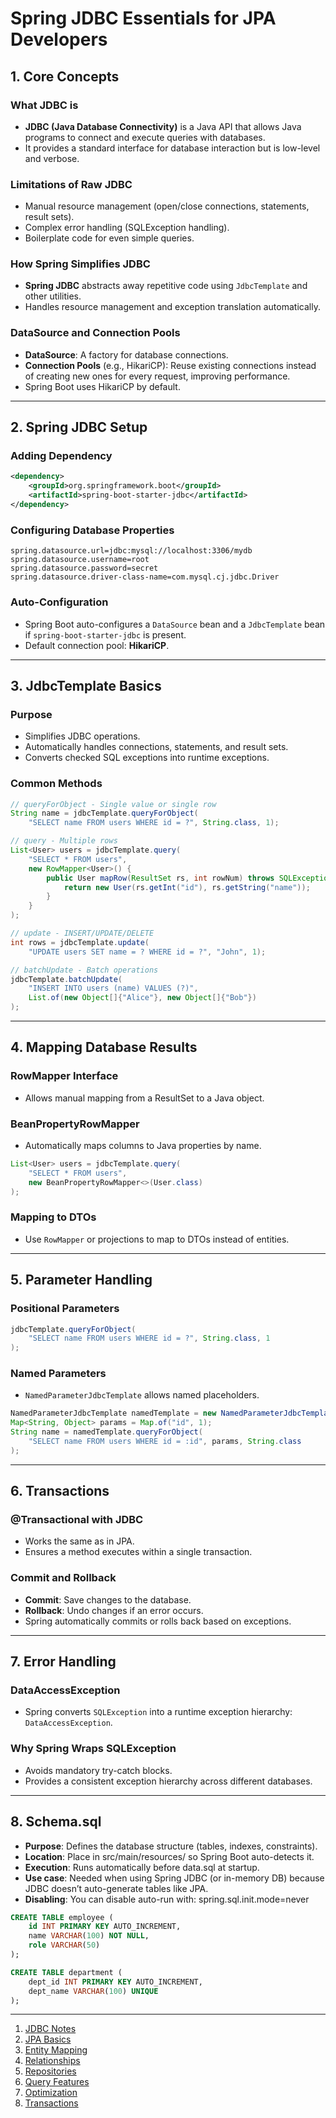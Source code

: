# Spring JDBC Essentials for JPA Developers

## 1. Core Concepts

### What JDBC is
- **JDBC (Java Database Connectivity)** is a Java API that allows Java programs to connect and execute queries with databases.
- It provides a standard interface for database interaction but is low-level and verbose.

### Limitations of Raw JDBC
- Manual resource management (open/close connections, statements, result sets).
- Complex error handling (SQLException handling).
- Boilerplate code for even simple queries.

### How Spring Simplifies JDBC
- **Spring JDBC** abstracts away repetitive code using `JdbcTemplate` and other utilities.
- Handles resource management and exception translation automatically.

### DataSource and Connection Pools
- **DataSource**: A factory for database connections.
- **Connection Pools** (e.g., HikariCP): Reuse existing connections instead of creating new ones for every request, improving performance.
- Spring Boot uses HikariCP by default.

---

## 2. Spring JDBC Setup

### Adding Dependency
```xml
<dependency>
    <groupId>org.springframework.boot</groupId>
    <artifactId>spring-boot-starter-jdbc</artifactId>
</dependency>
```

### Configuring Database Properties
```properties
spring.datasource.url=jdbc:mysql://localhost:3306/mydb
spring.datasource.username=root
spring.datasource.password=secret
spring.datasource.driver-class-name=com.mysql.cj.jdbc.Driver
```

### Auto-Configuration
- Spring Boot auto-configures a `DataSource` bean and a `JdbcTemplate` bean if `spring-boot-starter-jdbc` is present.
- Default connection pool: **HikariCP**.

---

## 3. JdbcTemplate Basics

### Purpose
- Simplifies JDBC operations.
- Automatically handles connections, statements, and result sets.
- Converts checked SQL exceptions into runtime exceptions.

### Common Methods
```java
// queryForObject - Single value or single row
String name = jdbcTemplate.queryForObject(
    "SELECT name FROM users WHERE id = ?", String.class, 1);

// query - Multiple rows
List<User> users = jdbcTemplate.query(
    "SELECT * FROM users",
    new RowMapper<User>() {
        public User mapRow(ResultSet rs, int rowNum) throws SQLException {
            return new User(rs.getInt("id"), rs.getString("name"));
        }
    }
);

// update - INSERT/UPDATE/DELETE
int rows = jdbcTemplate.update(
    "UPDATE users SET name = ? WHERE id = ?", "John", 1);

// batchUpdate - Batch operations
jdbcTemplate.batchUpdate(
    "INSERT INTO users (name) VALUES (?)",
    List.of(new Object[]{"Alice"}, new Object[]{"Bob"})
);
```

---

## 4. Mapping Database Results

### RowMapper Interface
- Allows manual mapping from a ResultSet to a Java object.

### BeanPropertyRowMapper
- Automatically maps columns to Java properties by name.
```java
List<User> users = jdbcTemplate.query(
    "SELECT * FROM users",
    new BeanPropertyRowMapper<>(User.class)
);
```

### Mapping to DTOs
- Use `RowMapper` or projections to map to DTOs instead of entities.

---

## 5. Parameter Handling

### Positional Parameters
```java
jdbcTemplate.queryForObject(
    "SELECT name FROM users WHERE id = ?", String.class, 1
);
```

### Named Parameters
- `NamedParameterJdbcTemplate` allows named placeholders.
```java
NamedParameterJdbcTemplate namedTemplate = new NamedParameterJdbcTemplate(dataSource);
Map<String, Object> params = Map.of("id", 1);
String name = namedTemplate.queryForObject(
    "SELECT name FROM users WHERE id = :id", params, String.class
);
```

---

## 6. Transactions

### @Transactional with JDBC
- Works the same as in JPA.
- Ensures a method executes within a single transaction.

### Commit and Rollback
- **Commit**: Save changes to the database.
- **Rollback**: Undo changes if an error occurs.
- Spring automatically commits or rolls back based on exceptions.

---

## 7. Error Handling

### DataAccessException
- Spring converts `SQLException` into a runtime exception hierarchy: `DataAccessException`.

### Why Spring Wraps SQLException
- Avoids mandatory try-catch blocks.
- Provides a consistent exception hierarchy across different databases.
---

## 8. Schema.sql
- **Purpose**: Defines the database structure (tables, indexes, constraints). 
- **Location**: Place in src/main/resources/ so Spring Boot auto-detects it. 
- **Execution**: Runs automatically before data.sql at startup. 
- **Use case**: Needed when using Spring JDBC (or in-memory DB) because JDBC doesn’t auto-generate tables like JPA. 
- **Disabling**: You can disable auto-run with: spring.sql.init.mode=never
```sql
CREATE TABLE employee (
    id INT PRIMARY KEY AUTO_INCREMENT,
    name VARCHAR(100) NOT NULL,
    role VARCHAR(50)
);

CREATE TABLE department (
    dept_id INT PRIMARY KEY AUTO_INCREMENT,
    dept_name VARCHAR(100) UNIQUE
);
```
---
1. [JDBC Notes](https://github.com/rampri98/spring-jpa-notes/tree/01-spring-jdbc)
2. [JPA Basics](https://github.com/rampri98/spring-jpa-notes/tree/02-spring-jpa-basics)
3. [Entity Mapping](https://github.com/rampri98/spring-jpa-notes/tree/03-spring-jpa-entity-mapping)
4. [Relationships](https://github.com/rampri98/spring-jpa-notes/tree/04-spring-jpa-relationships)
5. [Repositories](https://github.com/rampri98/spring-jpa-notes/tree/05-spring-jpa-repositories)
6. [Query Features](https://github.com/rampri98/spring-jpa-notes/tree/06-spring-jpa-query-features)
7. [Optimization](https://github.com/rampri98/spring-jpa-notes/tree/07-spring-jpa-optimization)
8. [Transactions](https://github.com/rampri98/spring-jpa-notes/tree/08-spring-jpa-transactions)
